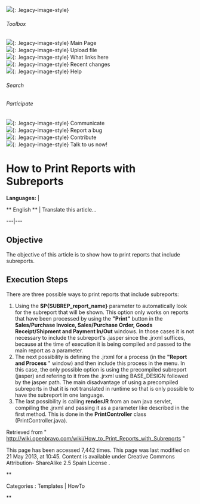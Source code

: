 ![](skins/openbravo/images/social-blogs-sidebar-banner.png){: .legacy-image-style}

######  Toolbox

![](skins/openbravo/images/flecha1.jpg){: .legacy-image-style} Main Page  
![](skins/openbravo/images/flecha1.jpg){: .legacy-image-style} Upload file  
![](skins/openbravo/images/flecha1.jpg){: .legacy-image-style} What links here  
![](skins/openbravo/images/flecha1.jpg){: .legacy-image-style} Recent changes  
![](skins/openbravo/images/flecha1.jpg){: .legacy-image-style} Help  
  
  

######  Search

######  Participate

![](skins/openbravo/images/flecha1.jpg){: .legacy-image-style} Communicate  
![](skins/openbravo/images/flecha1.jpg){: .legacy-image-style} Report a bug  
![](skins/openbravo/images/flecha1.jpg){: .legacy-image-style} Contribute  
![](skins/openbravo/images/flecha1.jpg){: .legacy-image-style} Talk to us now!  

  

#  How to Print Reports with Subreports

**Languages:** |

** English  ** |  Translate this article...  
  
---|---  
  
##  Objective

The objective of this article is to show how to print reports that include
subreports.

##  Execution Steps

There are three possible ways to print reports that include subreports:

  1. Using the **$P{SUBREP_report_name}** parameter to automatically look for the subreport that will be shown. This option only works on reports that have been processed by using the **"Print"** button in the **Sales/Purchase Invoice, Sales/Purchase Order, Goods Receipt/Shipment and Payment In/Out** windows. In those cases it is not necessary to include the subreport's .jasper since the .jrxml suffices, because at the time of execution it is being compiled and passed to the main report as a parameter. 
  2. The next possibility is defining the .jrxml for a process (in the **"Report and Process** " window) and then include this process in the menu. In this case, the only possible option is using the precompiled subreport (jasper) and refering to it from the .jrxml using BASE_DESIGN followed by the jasper path. The main disadvantage of using a precompiled subreports in that it is not translated in runtime so that is only possible to have the subreport in one language. 
  3. The last possibility is calling **renderJR** from an own java servlet, compiling the .jrxml and passing it as a parameter like described in the first method. This is done in the **PrintController** class (PrintController.java). 

Retrieved from "
http://wiki.openbravo.com/wiki/How_to_Print_Reports_with_Subreports  "

This page has been accessed 7,442 times. This page was last modified on 21 May
2013, at 10:45. Content is available under  Creative Commons Attribution-
ShareAlike 2.5 Spain License  .

  
**

Categories  :  Templates  |  HowTo

**

